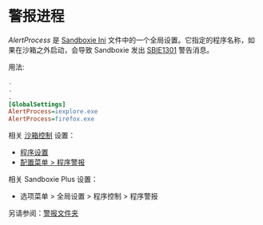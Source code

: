 # 警报进程

_AlertProcess_ 是 [Sandboxie Ini](SandboxieIni.md) 文件中的一个全局设置。它指定的程序名称，如果在沙箱之外启动，会导致 Sandboxie 发出 [SBIE1301](SBIE1301.md) 警告消息。

用法:
```ini
.
.
.
[GlobalSettings]
AlertProcess=iexplore.exe
AlertProcess=firefox.exe
```

相关 [沙箱控制](SandboxieControl.md) 设置：
* [程序设置](ProgramSettings.md)
* [配置菜单 > 程序警报](ConfigureMenu.md#program-alerts)

相关 Sandboxie Plus 设置：
* 选项菜单 > 全局设置 > 程序控制 > 程序警报

另请参阅：[警报文件夹](AlertFolder.md)

